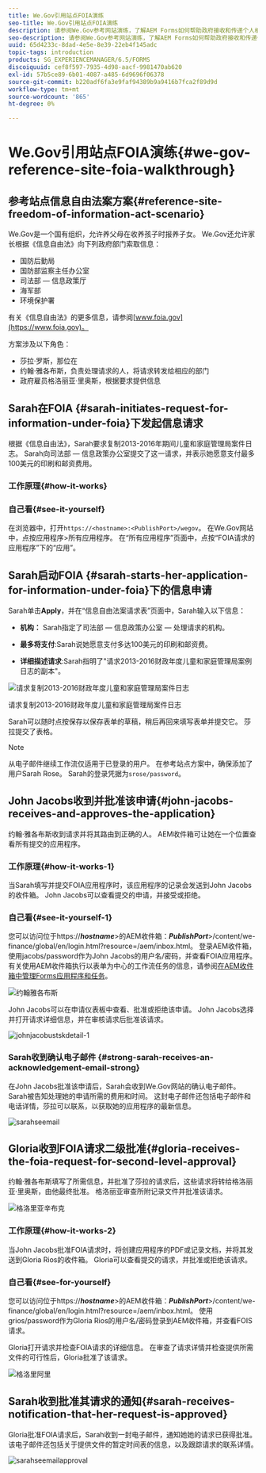 ```yaml
---
title: We.Gov引用站点FOIA演练
seo-title: We.Gov引用站点FOIA演练
description: 请参阅We.Gov参考网站演练，了解AEM Forms如何帮助政府接收和传递个人根据《信息自由法》要求提供的信息。
seo-description: 请参阅We.Gov参考网站演练，了解AEM Forms如何帮助政府接收和传递个人根据《信息自由法》要求提供的信息。
uuid: 65d4233c-8dad-4e5e-8e39-22eb4f145adc
topic-tags: introduction
products: SG_EXPERIENCEMANAGER/6.5/FORMS
discoiquuid: cef8f597-7935-4d98-aacf-9981470ab620
exl-id: 57b5ce89-6b01-4087-a485-6d9696f06378
source-git-commit: b220adf6fa3e9faf94389b9a9416b7fca2f89d9d
workflow-type: tm+mt
source-wordcount: '865'
ht-degree: 0%

---
```


# We.Gov引用站点FOIA演练{#we-gov-reference-site-foia-walkthrough}

## 参考站点信息自由法案方案{#reference-site-freedom-of-information-act-scenario}

We.Gov是一个国有组织，允许养父母在收养孩子时报养子女。 We.Gov还允许家长根据《信息自由法》向下列政府部门索取信息：

* 国防后勤局
* 国防部监察主任办公室
* 司法部 — 信息政策厅
* 海军部
* 环境保护署

有关《信息自由法》的更多信息，请参阅[www.foia.gov](https://www.foia.gov)。

方案涉及以下角色：

* 莎拉·罗斯，那位在
* 约翰·雅各布斯，负责处理请求的人，将请求转发给相应的部门
* 政府雇员格洛丽亚·里奥斯，根据要求提供信息

## Sarah在FOIA {#sarah-initiates-request-for-information-under-foia}下发起信息请求

根据《信息自由法》，Sarah要求复制2013-2016年期间儿童和家庭管理局案件日志。 Sarah向司法部 — 信息政策办公室提交了这一请求，并表示她愿意支付最多100美元的印刷和邮资费用。

### 工作原理{#how-it-works}

### 自己看{#see-it-yourself}

在浏览器中，打开`https://<hostname>:<PublishPort>/wegov`。 在We.Gov网站中，点按应用程序>所有应用程序。 在“所有应用程序”页面中，点按“FOIA请求的应用程序”下的“应用”。

## Sarah启动FOIA {#sarah-starts-her-application-for-information-under-foia}下的信息申请

Sarah单击&#x200B;**Apply**，并在“信息自由法案请求表”页面中，Sarah输入以下信息：

* **机构：** Sarah指定了司法部 — 信息政策办公室 — 处理请求的机构。

* **最多将支付**:Sarah说她愿意支付多达100美元的印刷和邮资费。
* **详细描述请求**:Sarah指明了&quot;请求2013-2016财政年度儿童和家庭管理局案例日志的副本&quot;。

![请求复制2013-2016财政年度儿童和家庭管理局案件日志](assets/sarahfiosform.png)

请求复制2013-2016财政年度儿童和家庭管理局案件日志

Sarah可以随时点按保存以保存表单的草稿，稍后再回来填写表单并提交它。 莎拉提交了表格。

>[!NOTE]
>
>从电子邮件继续工作流仅适用于已登录的用户。 在参考站点方案中，确保添加了用户Sarah Rose。 Sarah的登录凭据为`srose/password`。

## John Jacobs收到并批准该申请{#john-jacobs-receives-and-approves-the-application}

约翰·雅各布斯收到请求并将其路由到正确的人。 AEM收件箱可让她在一个位置查看所有提交的应用程序。

### 工作原理{#how-it-works-1}

当Sarah填写并提交FOIA应用程序时，该应用程序的记录会发送到John Jacobs的收件箱。 John Jacobs可以查看提交的申请，并接受或拒绝。

### 自己看{#see-it-yourself-1}

您可以访问位于https://***hostname***>的AEM收件箱：***PublishPort***>/content/we-finance/global/en/login.html?resource=/aem/inbox.html。 登录AEM收件箱，使用jacobs/password作为John Jacobs的用户名/密码，并查看FOIA应用程序。 有关使用AEM收件箱执行以表单为中心的工作流任务的信息，请参阅[在AEM收件箱中管理Forms应用程序和任务](/help/forms/using/manage-applications-inbox.md)。

![约翰雅各布斯](assets/johnjacobs.png)

John Jacobs可以在申请仪表板中查看、批准或拒绝该申请。 John Jacobs选择并打开请求详细信息，并在审核请求后批准该请求。

![johnjacobustskdetail-1](assets/johnjacobstaskdetail-1.png)

### <strong>Sarah收到确认电子邮件</strong> {#strong-sarah-receives-an-acknowledgement-email-strong}

在John Jacobs批准该申请后，Sarah会收到We.Gov网站的确认电子邮件。 Sarah被告知处理她的申请所需的费用和时间。 这封电子邮件还包括电子邮件和电话详情，莎拉可以联系，以获取她的应用程序的最新信息。

![sarahseemail](assets/sarahroseemail.png)

## Gloria收到FOIA请求二级批准{#gloria-receives-the-foia-request-for-second-level-approval}

约翰·雅各布斯填写了所需信息，并批准了莎拉的请求后，这些请求将转给格洛丽亚·里奥斯，由他最终批准。 格洛丽亚审查所附记录文件并批准该请求。

![格洛里亚辛布克](assets/gloriariosinbox.png)

### 工作原理{#how-it-works-2}

当John Jacobs批准FOIA请求时，将创建应用程序的PDF或记录文档，并将其发送到Gloria Rios的收件箱。 Gloria可以查看提交的请求，并批准或拒绝该请求。

### 自己看{#see-for-yourself}

您可以访问位于https://***hostname***>的AEM收件箱：***PublishPort***>/content/we-finance/global/en/login.html?resource=/aem/inbox.html。 使用grios/password作为Gloria Rios的用户名/密码登录到AEM收件箱，并查看FOIS请求。

Gloria打开请求并检查FOIA请求的详细信息。 在审查了请求详情并检查提供所需文件的可行性后，Gloria批准了该请求。

![格洛里阿里](assets/gloriariosapproves.png)

## Sarah收到批准其请求的通知{#sarah-receives-notification-that-her-request-is-approved}

Gloria批准FOIA请求后，Sarah收到一封电子邮件，通知她她的请求已获得批准。 该电子邮件还包括关于提供文件的暂定时间表的信息，以及跟踪请求的联系详情。

![sarahseemailapproval](assets/sarahroseemailapproval.png)

